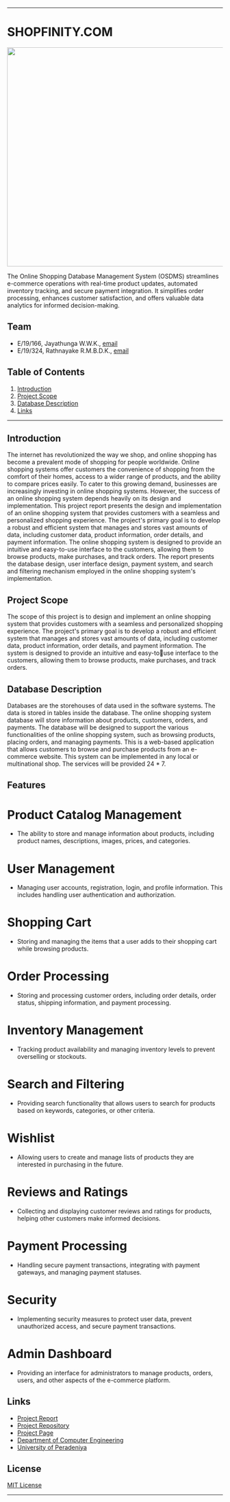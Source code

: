 ___
<h1>SHOPFINITY.COM</h1>
<img src="https://github.com/cepdnaclk/e19-co226-Online-Shopping-System/assets/111074993/d8023eb6-fee1-4211-aa43-2ea1d6e02ccb" width="512"/>

<p>The Online Shopping Database Management System (OSDMS) streamlines e-commerce operations with real-time product updates, automated inventory tracking, and secure payment integration. It simplifies order processing, enhances customer satisfaction, and offers valuable data analytics for informed decision-making.</p>

## Team
-  E/19/166, Jayathunga W.W.K., [email](mailto:e19166@eng.pdn.ac.lk)
-  E/19/324, Rathnayake R.M.B.D.K., [email](mailto:e19324@eng.pdn.ac.lk)

## Table of Contents
1. [Introduction](#introduction)
2. [Project Scope](#poject-scope)
3. [Database Description](#database-description)
4. [Links](#links)

---

## Introduction

 The internet has revolutionized the way we shop, and online shopping has become a 
prevalent mode of shopping for people worldwide. Online shopping systems offer 
customers the convenience of shopping from the comfort of their homes, access to a 
wider range of products, and the ability to compare prices easily. To cater to this 
growing demand, businesses are increasingly investing in online shopping systems. 
However, the success of an online shopping system depends heavily on its design and 
implementation.
This project report presents the design and implementation of an online shopping 
system that provides customers with a seamless and personalized shopping 
experience. The project's primary goal is to develop a robust and efficient system that 
manages and stores vast amounts of data, including customer data, product 
information, order details, and payment information. The online shopping system is 
designed to provide an intuitive and easy-to-use interface to the customers, allowing 
them to browse products, make purchases, and track orders.
The report presents the database design, user interface design, payment system, and 
search and filtering mechanism employed in the online shopping system's 
implementation.

## Project Scope
The scope of this project is to design and implement an online shopping system that 
provides customers with a seamless and personalized shopping experience. The 
project's primary goal is to develop a robust and efficient system that manages and 
stores vast amounts of data, including customer data, product information, order details, 
and payment information. The system is designed to provide an intuitive and easy-touse interface to the customers, allowing them to browse products, make purchases, and 
track orders.

## Database Description
Databases are the storehouses of data used in the software systems. The data is stored 
in tables inside the database. The online shopping system database will store 
information about products, customers, orders, and payments. The database will be 
designed to support the various functionalities of the online shopping system, such as 
browsing products, placing orders, and managing payments.
This is a web-based application that allows customers to browse and purchase products 
from an e-commerce website. This system can be implemented in any local or 
multinational shop. The services will be provided 24 * 7.

## Features

# Product Catalog Management

- The ability to store and manage information about products, including product names, descriptions, images, prices, and categories.

# User Management
- Managing user accounts, registration, login, and profile information. This includes handling user authentication and authorization.

# Shopping Cart
- Storing and managing the items that a user adds to their shopping cart while browsing products.

# Order Processing
- Storing and processing customer orders, including order details, order status, shipping information, and payment processing.

# Inventory Management
- Tracking product availability and managing inventory levels to prevent overselling or stockouts.

# Search and Filtering
- Providing search functionality that allows users to search for products based on keywords, categories, or other criteria.

# Wishlist
- Allowing users to create and manage lists of products they are interested in purchasing in the future.

# Reviews and Ratings
- Collecting and displaying customer reviews and ratings for products, helping other customers make informed decisions.
  
# Payment Processing
- Handling secure payment transactions, integrating with payment gateways, and managing payment statuses.

# Security
- Implementing security measures to protect user data, prevent unauthorized access, and secure payment transactions.

# Admin Dashboard
- Providing an interface for administrators to manage products, orders, users, and other aspects of the e-commerce platform.

## Links
- [Project Report](https://drive.google.com/file/d/1fkoQoXMYwPwW2VFuE6D5AG-eIdvpRogu/view?usp=sharing)
- [Project Repository](https://github.com/cepdnaclk/e19-co226-Online-Shopping-System)
- [Project Page](https://cepdnaclk.github.io/e19-co226-Online-Shopping-System/)
- [Department of Computer Engineering](http://www.ce.pdn.ac.lk/)
- [University of Peradeniya](https://eng.pdn.ac.lk/)

## License
[MIT License](LICENSE)
___


